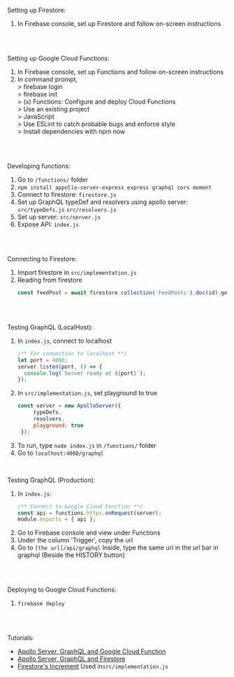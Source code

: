 Setting up Firestore:
1. In Firebase console, set up Firestore and follow on-screen instructions
<br>
<br>

Setting up Google Cloud Functions:
1. In Firebase console, set up Functions and follow on-screen instructions 
2. In command prompt,
   <br>\> firebase login
   <br>\> firebase init
   <br>\> (x) Functions: Configure and deploy Cloud Functions
   <br>\> Use an existing project
   <br>\> JavaScript
   <br>\> Use ESLint to catch probable bugs and enforce style
   <br>\> Install dependencies with npm now
<br>
<br>

Developing functions:
1. Go to `/functions/` folder
2. `npm install appollo-server-express express graphql cors moment`
3. Connect to firestore: `firestore.js`
4. Set up GraphQL typeDef and resolvers using apollo server: 
   `src/typeDefs.js` `src/resolvers.js`
5. Set up server: `src/server.js`
6. Expose API: `index.js`
<br>
<br>

Connecting to Firestore:
1. Import firestore in `src/implementation.js`
2. Reading from firestore
   ```javascript
   const feedPost = await firestore.collection('FeedPosts').doc(id).get();
   ```
<br>
<br>

Testing GraphQL (LocalHost):
1. In `index.js`, connect to localhost 
   ```javascript
   /** For connection to localhost **/
   let port = 4000;
   server.listen(port, () => {
     console.log(`Server ready at ${port}`);
   });
   ```
2. In `src/implementation.js`, set playground to true
   ```javascript
   const server = new ApolloServer({
		typeDefs,
		resolvers,
		playground: true
	});
	```
3. To run, type `node index.js` in `/functions/` folder
4. Go to `localhost:4000/graphql`
<br>

Testing GraphQL (Production):
1. In `index.js`:
   ```javascript
   /** Connect to Google Cloud Function **/
   const api = functions.https.onRequest(server);
   module.exports = { api };
   ```
2. Go to Firebase console and view under Functions
3. Under the column 'Trigger', copy the url
4. Go to `[the url]/api/graphql`
   Inside, type the same url in the url bar in graphql (Beside the HISTORY button)
<br>
<br>

Deploying to Google Cloud Functions:
1. `firebase deploy`
<br>
<br>

Tutorials: 
- [Apollo Server, GraphQL and Google Cloud Function](https://medium.com/@choudlet/easy-configuration-graphql-server-with-apollo-server-2-and-firebase-cloud-functions-google-cloud-4c1b46dd98f6)
- [Apollo Server, GraphQL and Firestore](https://github.com/hkhamm/firestore-apollo-graphql)
- [Firestore's Increment](https://fireship.io/snippets/firestore-increment-tips/)
  Used in`src/implementation.js`
